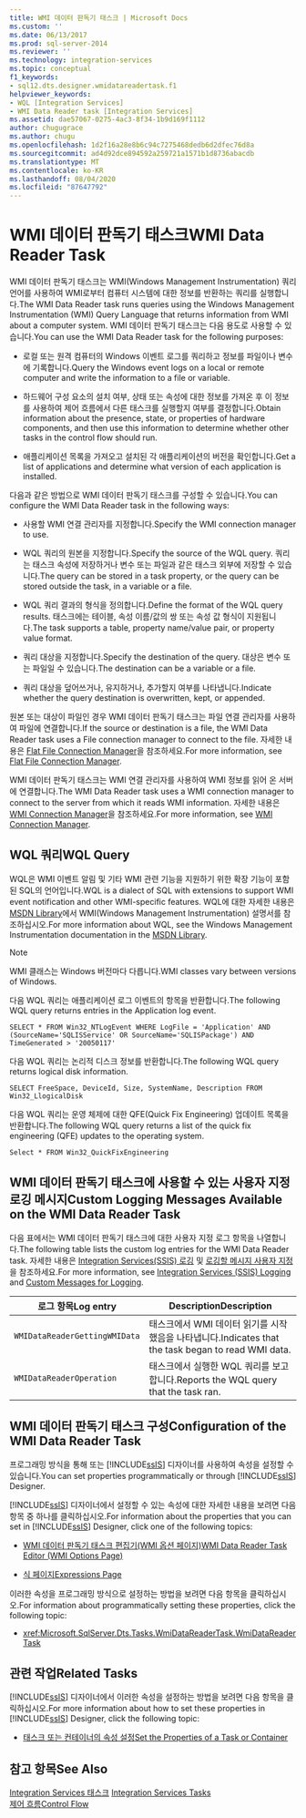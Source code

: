 ```yaml
---
title: WMI 데이터 판독기 태스크 | Microsoft Docs
ms.custom: ''
ms.date: 06/13/2017
ms.prod: sql-server-2014
ms.reviewer: ''
ms.technology: integration-services
ms.topic: conceptual
f1_keywords:
- sql12.dts.designer.wmidatareadertask.f1
helpviewer_keywords:
- WQL [Integration Services]
- WMI Data Reader task [Integration Services]
ms.assetid: dae57067-0275-4ac3-8f34-1b9d169f1112
author: chugugrace
ms.author: chugu
ms.openlocfilehash: 1d2f16a28e8b6c94c7275468dedb6d2dfec76d8a
ms.sourcegitcommit: ad4d92dce894592a259721a1571b1d8736abacdb
ms.translationtype: MT
ms.contentlocale: ko-KR
ms.lasthandoff: 08/04/2020
ms.locfileid: "87647792"
---
```

# <a name="wmi-data-reader-task"></a><span data-ttu-id="8a13c-102">WMI 데이터 판독기 태스크</span><span class="sxs-lookup"><span data-stu-id="8a13c-102">WMI Data Reader Task</span></span>
  <span data-ttu-id="8a13c-103">WMI 데이터 판독기 태스크는 WMI(Windows Management Instrumentation) 쿼리 언어를 사용하여 WMI로부터 컴퓨터 시스템에 대한 정보를 반환하는 쿼리를 실행합니다.</span><span class="sxs-lookup"><span data-stu-id="8a13c-103">The WMI Data Reader task runs queries using the Windows Management Instrumentation (WMI) Query Language that returns information from WMI about a computer system.</span></span> <span data-ttu-id="8a13c-104">WMI 데이터 판독기 태스크는 다음 용도로 사용할 수 있습니다.</span><span class="sxs-lookup"><span data-stu-id="8a13c-104">You can use the WMI Data Reader task for the following purposes:</span></span>  
  
-   <span data-ttu-id="8a13c-105">로컬 또는 원격 컴퓨터의 Windows 이벤트 로그를 쿼리하고 정보를 파일이나 변수에 기록합니다.</span><span class="sxs-lookup"><span data-stu-id="8a13c-105">Query the Windows event logs on a local or remote computer and write the information to a file or variable.</span></span>  
  
-   <span data-ttu-id="8a13c-106">하드웨어 구성 요소의 설치 여부, 상태 또는 속성에 대한 정보를 가져온 후 이 정보를 사용하여 제어 흐름에서 다른 태스크를 실행할지 여부를 결정합니다.</span><span class="sxs-lookup"><span data-stu-id="8a13c-106">Obtain information about the presence, state, or properties of hardware components, and then use this information to determine whether other tasks in the control flow should run.</span></span>  
  
-   <span data-ttu-id="8a13c-107">애플리케이션 목록을 가져오고 설치된 각 애플리케이션의 버전을 확인합니다.</span><span class="sxs-lookup"><span data-stu-id="8a13c-107">Get a list of applications and determine what version of each application is installed.</span></span>  
  
 <span data-ttu-id="8a13c-108">다음과 같은 방법으로 WMI 데이터 판독기 태스크를 구성할 수 있습니다.</span><span class="sxs-lookup"><span data-stu-id="8a13c-108">You can configure the WMI Data Reader task in the following ways:</span></span>  
  
-   <span data-ttu-id="8a13c-109">사용할 WMI 연결 관리자를 지정합니다.</span><span class="sxs-lookup"><span data-stu-id="8a13c-109">Specify the WMI connection manager to use.</span></span>  
  
-   <span data-ttu-id="8a13c-110">WQL 쿼리의 원본을 지정합니다.</span><span class="sxs-lookup"><span data-stu-id="8a13c-110">Specify the source of the WQL query.</span></span> <span data-ttu-id="8a13c-111">쿼리는 태스크 속성에 저장하거나 변수 또는 파일과 같은 태스크 외부에 저장할 수 있습니다.</span><span class="sxs-lookup"><span data-stu-id="8a13c-111">The query can be stored in a task property, or the query can be stored outside the task, in a variable or a file.</span></span>  
  
-   <span data-ttu-id="8a13c-112">WQL 쿼리 결과의 형식을 정의합니다.</span><span class="sxs-lookup"><span data-stu-id="8a13c-112">Define the format of the WQL query results.</span></span> <span data-ttu-id="8a13c-113">태스크에는 테이블, 속성 이름/값의 쌍 또는 속성 값 형식이 지원됩니다.</span><span class="sxs-lookup"><span data-stu-id="8a13c-113">The task supports a table, property name/value pair, or property value format.</span></span>  
  
-   <span data-ttu-id="8a13c-114">쿼리 대상을 지정합니다.</span><span class="sxs-lookup"><span data-stu-id="8a13c-114">Specify the destination of the query.</span></span> <span data-ttu-id="8a13c-115">대상은 변수 또는 파일일 수 있습니다.</span><span class="sxs-lookup"><span data-stu-id="8a13c-115">The destination can be a variable or a file.</span></span>  
  
-   <span data-ttu-id="8a13c-116">쿼리 대상을 덮어쓰거나, 유지하거나, 추가할지 여부를 나타냅니다.</span><span class="sxs-lookup"><span data-stu-id="8a13c-116">Indicate whether the query destination is overwritten, kept, or appended.</span></span>  
  
 <span data-ttu-id="8a13c-117">원본 또는 대상이 파일인 경우 WMI 데이터 판독기 태스크는 파일 연결 관리자를 사용하여 파일에 연결합니다.</span><span class="sxs-lookup"><span data-stu-id="8a13c-117">If the source or destination is a file, the WMI Data Reader task uses a File connection manager to connect to the file.</span></span> <span data-ttu-id="8a13c-118">자세한 내용은 [Flat File Connection Manager](../connection-manager/file-connection-manager.md)을 참조하세요.</span><span class="sxs-lookup"><span data-stu-id="8a13c-118">For more information, see [Flat File Connection Manager](../connection-manager/file-connection-manager.md).</span></span>  
  
 <span data-ttu-id="8a13c-119">WMI 데이터 판독기 태스크는 WMI 연결 관리자를 사용하여 WMI 정보를 읽어 온 서버에 연결합니다.</span><span class="sxs-lookup"><span data-stu-id="8a13c-119">The WMI Data Reader task uses a WMI connection manager to connect to the server from which it reads WMI information.</span></span> <span data-ttu-id="8a13c-120">자세한 내용은 [WMI Connection Manager](../connection-manager/wmi-connection-manager.md)을 참조하세요.</span><span class="sxs-lookup"><span data-stu-id="8a13c-120">For more information, see [WMI Connection Manager](../connection-manager/wmi-connection-manager.md).</span></span>  
  
## <a name="wql-query"></a><span data-ttu-id="8a13c-121">WQL 쿼리</span><span class="sxs-lookup"><span data-stu-id="8a13c-121">WQL Query</span></span>  
 <span data-ttu-id="8a13c-122">WQL은 WMI 이벤트 알림 및 기타 WMI 관련 기능을 지원하기 위한 확장 기능이 포함된 SQL의 언어입니다.</span><span class="sxs-lookup"><span data-stu-id="8a13c-122">WQL is a dialect of SQL with extensions to support WMI event notification and other WMI-specific features.</span></span> <span data-ttu-id="8a13c-123">WQL에 대한 자세한 내용은 [MSDN Library](https://go.microsoft.com/fwlink/?linkid=7022)에서 WMI(Windows Management Instrumentation) 설명서를 참조하십시오.</span><span class="sxs-lookup"><span data-stu-id="8a13c-123">For more information about WQL, see the Windows Management Instrumentation documentation in the [MSDN Library](https://go.microsoft.com/fwlink/?linkid=7022).</span></span>  
  
> [!NOTE]  
>  <span data-ttu-id="8a13c-124">WMI 클래스는 Windows 버전마다 다릅니다.</span><span class="sxs-lookup"><span data-stu-id="8a13c-124">WMI classes vary between versions of Windows.</span></span>  
  
 <span data-ttu-id="8a13c-125">다음 WQL 쿼리는 애플리케이션 로그 이벤트의 항목을 반환합니다.</span><span class="sxs-lookup"><span data-stu-id="8a13c-125">The following WQL query returns entries in the Application log event.</span></span>  
  
```  
SELECT * FROM Win32_NTLogEvent WHERE LogFile = 'Application' AND (SourceName='SQLISService' OR SourceName='SQLISPackage') AND TimeGenerated > '20050117'  
```  
  
 <span data-ttu-id="8a13c-126">다음 WQL 쿼리는 논리적 디스크 정보를 반환합니다.</span><span class="sxs-lookup"><span data-stu-id="8a13c-126">The following WQL query returns logical disk information.</span></span>  
  
```  
SELECT FreeSpace, DeviceId, Size, SystemName, Description FROM Win32_LlogicalDisk  
```  
  
 <span data-ttu-id="8a13c-127">다음 WQL 쿼리는 운영 체제에 대한 QFE(Quick Fix Engineering) 업데이트 목록을 반환합니다.</span><span class="sxs-lookup"><span data-stu-id="8a13c-127">The following WQL query returns a list of the quick fix engineering (QFE) updates to the operating system.</span></span>  
  
```  
Select * FROM Win32_QuickFixEngineering  
```  
  
## <a name="custom-logging-messages-available-on-the-wmi-data-reader-task"></a><span data-ttu-id="8a13c-128">WMI 데이터 판독기 태스크에 사용할 수 있는 사용자 지정 로깅 메시지</span><span class="sxs-lookup"><span data-stu-id="8a13c-128">Custom Logging Messages Available on the WMI Data Reader Task</span></span>  
 <span data-ttu-id="8a13c-129">다음 표에서는 WMI 데이터 판독기 태스크에 대한 사용자 지정 로그 항목을 나열합니다.</span><span class="sxs-lookup"><span data-stu-id="8a13c-129">The following table lists the custom log entries for the WMI Data Reader task.</span></span> <span data-ttu-id="8a13c-130">자세한 내용은 [Integration Services&#40;SSIS&#41; 로깅](../performance/integration-services-ssis-logging.md) 및 [로깅할 메시지 사용자 지정](../custom-messages-for-logging.md)을 참조하세요.</span><span class="sxs-lookup"><span data-stu-id="8a13c-130">For more information, see [Integration Services &#40;SSIS&#41; Logging](../performance/integration-services-ssis-logging.md) and [Custom Messages for Logging](../custom-messages-for-logging.md).</span></span>  
  
|<span data-ttu-id="8a13c-131">로그 항목</span><span class="sxs-lookup"><span data-stu-id="8a13c-131">Log entry</span></span>|<span data-ttu-id="8a13c-132">Description</span><span class="sxs-lookup"><span data-stu-id="8a13c-132">Description</span></span>|  
|---------------|-----------------|  
|`WMIDataReaderGettingWMIData`|<span data-ttu-id="8a13c-133">태스크에서 WMI 데이터 읽기를 시작했음을 나타냅니다.</span><span class="sxs-lookup"><span data-stu-id="8a13c-133">Indicates that the task began to read WMI data.</span></span>|  
|`WMIDataReaderOperation`|<span data-ttu-id="8a13c-134">태스크에서 실행한 WQL 쿼리를 보고합니다.</span><span class="sxs-lookup"><span data-stu-id="8a13c-134">Reports the WQL query that the task ran.</span></span>|  
  
## <a name="configuration-of-the-wmi-data-reader-task"></a><span data-ttu-id="8a13c-135">WMI 데이터 판독기 태스크 구성</span><span class="sxs-lookup"><span data-stu-id="8a13c-135">Configuration of the WMI Data Reader Task</span></span>  
 <span data-ttu-id="8a13c-136">프로그래밍 방식을 통해 또는 [!INCLUDE[ssIS](../../includes/ssis-md.md)] 디자이너를 사용하여 속성을 설정할 수 있습니다.</span><span class="sxs-lookup"><span data-stu-id="8a13c-136">You can set properties programmatically or through [!INCLUDE[ssIS](../../includes/ssis-md.md)] Designer.</span></span>  
  
 <span data-ttu-id="8a13c-137">[!INCLUDE[ssIS](../../includes/ssis-md.md)] 디자이너에서 설정할 수 있는 속성에 대한 자세한 내용을 보려면 다음 항목 중 하나를 클릭하십시오.</span><span class="sxs-lookup"><span data-stu-id="8a13c-137">For information about the properties that you can set in [!INCLUDE[ssIS](../../includes/ssis-md.md)] Designer, click one of the following topics:</span></span>  
  
-   [<span data-ttu-id="8a13c-138">WMI 데이터 판독기 태스크 편집기&#40;WMI 옵션 페이지&#41;</span><span class="sxs-lookup"><span data-stu-id="8a13c-138">WMI Data Reader Task Editor &#40;WMI Options Page&#41;</span></span>](../wmi-data-reader-task-editor-wmi-options-page.md)  
  
-   [<span data-ttu-id="8a13c-139">식 페이지</span><span class="sxs-lookup"><span data-stu-id="8a13c-139">Expressions Page</span></span>](../expressions/expressions-page.md)  
  
 <span data-ttu-id="8a13c-140">이러한 속성을 프로그래밍 방식으로 설정하는 방법을 보려면 다음 항목을 클릭하십시오.</span><span class="sxs-lookup"><span data-stu-id="8a13c-140">For information about programmatically setting these properties, click the following topic:</span></span>  
  
-   <xref:Microsoft.SqlServer.Dts.Tasks.WmiDataReaderTask.WmiDataReaderTask>  
  
## <a name="related-tasks"></a><span data-ttu-id="8a13c-141">관련 작업</span><span class="sxs-lookup"><span data-stu-id="8a13c-141">Related Tasks</span></span>  
 <span data-ttu-id="8a13c-142">[!INCLUDE[ssIS](../../includes/ssis-md.md)] 디자이너에서 이러한 속성을 설정하는 방법을 보려면 다음 항목을 클릭하십시오.</span><span class="sxs-lookup"><span data-stu-id="8a13c-142">For more information about how to set these properties in [!INCLUDE[ssIS](../../includes/ssis-md.md)] Designer, click the following topic:</span></span>  
  
-   [<span data-ttu-id="8a13c-143">태스크 또는 컨테이너의 속성 설정</span><span class="sxs-lookup"><span data-stu-id="8a13c-143">Set the Properties of a Task or Container</span></span>](../set-the-properties-of-a-task-or-container.md)  
  
## <a name="see-also"></a><span data-ttu-id="8a13c-144">참고 항목</span><span class="sxs-lookup"><span data-stu-id="8a13c-144">See Also</span></span>  
 <span data-ttu-id="8a13c-145">[Integration Services 태스크](integration-services-tasks.md) </span><span class="sxs-lookup"><span data-stu-id="8a13c-145">[Integration Services Tasks](integration-services-tasks.md) </span></span>  
 [<span data-ttu-id="8a13c-146">제어 흐름</span><span class="sxs-lookup"><span data-stu-id="8a13c-146">Control Flow</span></span>](control-flow.md)  
  
  
